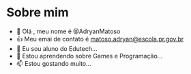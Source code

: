 # Sobre mim

- 👋 Olá , meu nome é @AdryanMatoso
- :+1: Meu emai de contato é matoso.adryan@escola.pr.gov.br
- 🌱 Eu sou aluno do Edutech...
- 💞️ Estou aprendendo sobre Games e Programação...
- 📫 Estou gostando muito...

<!---
AdryanMatoso/AdryanMatoso is a ✨ special ✨ repository because its `README.md` (this file) appears on your GitHub profile.
You can click the Preview link to take a look at your changes.
--->
